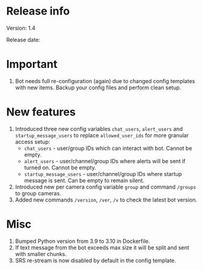 # Release info

Version: 1.4

Release date:

# Important
1. Bot needs full re-configuration (again) due to changed config templates with new items.
   Backup your config files and perform clean setup.

# New features
1. Introduced three new config variables `chat_users`, `alert_users` and 
`startup_message_users` to replace `allowed_user_ids` for more granular access setup:
   * `chat_users` - user/group IDs which can interact with bot. Cannot be empty.
   * `alert_users` - user/channel/group IDs where alerts will be sent if turned on. Cannot be empty.
   * `startup_message_users` - user/channel/group IDs where startup message is sent. Can be empty to remain silent.
2. Introduced new per camera config variable `group` and command `/groups` to group cameras.
3. Added new commands `/version`, `/ver`, `/v` to check the latest bot version.
   


# Misc
1. Bumped Python version from 3.9 to 3.10 in Dockerfile.
2. If text message from the bot exceeds max size it will be split and sent with smaller chunks.
3. SRS re-stream is now disabled by default in the config template.
